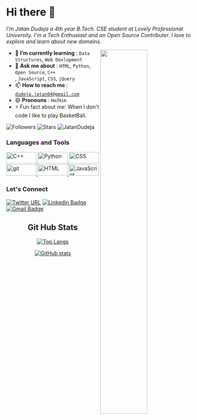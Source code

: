  # Hi there 🤗 


<p><i> I'm Jatan Dudeja a 4th year B.Tech. CSE student at Lovely Professional University. I'm a Tech Enthusiast and an Open Source Contributer. I love to explore and learn about new domains.</i></p>

<img id = "img" src="https://user-images.githubusercontent.com/81140308/132361264-fb041b03-3c43-40fd-8bcb-160d2464e235.png" align="right" height=50% width=50%>



<ul>
<li> 🌱 <b>I’m currently learning</b> : <code>Data Structures</code>, <code>Web Devlopment</code></li>
<li> 💬 <b>Ask me about</b> : <code>HTML</code>, <code>Python</code>, <code>Open Source</code>, <code>C++</code></li>, <code>JavaScript</code>, <code>CSS</code>, <code>jQuery</code></li>
<li> 📫 <b>How to reach me</b> : <code><a href="mailto:dudeja.jatan040@gmail.com">dudeja.jatan04@gmail.com</a></code></li>
<li> 😄 <b>Pronouns</b> : <code>He</code>/<code>Him</code></li>
<li> ⚡ Fun fact about me: When I don't code I like to play BasketBall.</li></ul>

![Followers](https://img.shields.io/github/followers/JatanDudeja?style=plastic&color=white=FOLLOWERS)
![Stars](https://img.shields.io/github/stars/JatanDudeja?affiliations=OWNER&style=social)
<img src="https://komarev.com/ghpvc/?username=JatanDudeja" alt="JatanDudeja" /> 

<h3>Languages and Tools</h3>

<p align="left"><a href="https://www.w3schools.com/cpp/default.asp" target="_blank"> <img src="https://img.shields.io/badge/c++-%2300599C.svg?style=for-the-badge&logo=c%2B%2B&logoColor=white" alt="C++" width="80" height="30"/> </a><a href="https://www.w3schools.com/python/" target="_blank"> <img src="https://img.shields.io/badge/python-3670A0?style=for-the-badge&logo=python&logoColor=ffdd54" alt="Python" width="80" height="30"/> </a> <a href="https://www.w3schools.com/css/default.asp" target="_blank"> <img src="https://img.shields.io/badge/css3-%231572B6.svg?style=for-the-badge&logo=css3&logoColor=white" alt="CSS" width="80" height="30"/> </a> <a href="https://git-scm.com/" target="_blank"> <img src="https://img.shields.io/badge/git-%23F05033.svg?style=for-the-badge&logo=git&logoColor=white" alt="git" width="80" height="30"/></a><a href="https://www.w3schools.com/html/default.asp" target="_blank"> <img src="https://img.shields.io/badge/html5-%23E34F26.svg?style=for-the-badge&logo=html5&logoColor=white" alt="HTML" width="80" height="30"/> </a><a href="https://www.w3schools.com/js/default.asp" target="_blank"> <img src="https://img.shields.io/badge/javascript-%23323330.svg?style=for-the-badge&logo=javascript&logoColor=%23F7DF1E" alt="JavaScript" width="80" height="30"/> </a></p>

<h3>Let's Connect</h3>


[![Twitter URL](https://img.shields.io/twitter/url?style=social&url=https://twitter.com/JatanDudeja)](https://twitter.com/JatanDudeja) 
[![Linkedin Badge](https://img.shields.io/badge/-JatanDudeja-blue?style=flat-square&logo=Linkedin&logoColor=white&link=https://www.linkedin.com/in/jatan-dudeja-99a91b1b6/)](https://www.linkedin.com/in/jatan-dudeja-99a91b1b6/)
[![Gmail Badge](https://img.shields.io/badge/-dudeja.jatan04@gmail.com-c14438?style=flat-square&logo=Gmail&logoColor=white&link=mailto:dudeja.jatan04@gmail.com)](mailto:dudeja.jatan04@gmail.com)


<center>
<h2 align="center">Git Hub Stats</h2>
<p align="center">

[![Top Langs](https://github-readme-stats.vercel.app/api/top-langs/?username=JatanDudeja&layout=compact&show_icons=true&theme=radical)](https://github.com/JatanDudeja/github-readme-stats)

</p>

[![GitHub stats](https://github-readme-stats.vercel.app/api?username=JatanDudeja&show_icons=true&theme=radical)](https://github.com/JatanDudeja9/github-readme-stats)
